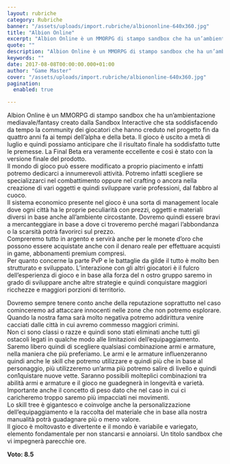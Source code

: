 ```yaml
---
layout: rubriche
category: Rubriche
banner: "/assets/uploads/import.rubriche/albiononline-640x360.jpg"
title: "Albion Online"
excerpt: "Albion Online è un MMORPG di stampo sandbox che ha un’ambientazione mediavale/fantasy creato dalla Sandbox Interactive che sta soddisfacendo da tempo la community dei giocatori che hanno creduto nel progetto fin da quattro anni fa ai tempi dell’alpha e della beta. Il gioco è uscito a metà di luglio e quindi possiamo anticipare che il [&hellip"
quote: ""
description: "Albion Online è un MMORPG di stampo sandbox che ha un’ambientazione mediavale/fantasy creato dalla Sandbox Interactive che sta soddisfacendo da tempo la community dei giocatori che hanno creduto nel progetto fin da quattro anni fa ai tempi dell’alpha e della beta. Il gioco è uscito a metà di luglio e quindi possiamo anticipare che il [&hellip"
keywords: ""
date: 2017-08-08T00:00:00.000+01:00
author: "Game Master"
cover: "/assets/uploads/import.rubriche/albiononline-640x360.jpg"
pagination:
  enabled: true

---
```


  
Albion Online è un MMORPG di stampo sandbox che ha un’ambientazione mediavale/fantasy creato dalla Sandbox Interactive che sta soddisfacendo da tempo la community dei giocatori che hanno creduto nel progetto fin da quattro anni fa ai tempi dell’alpha e della beta. Il gioco è uscito a metà di luglio e quindi possiamo anticipare che il risultato finale ha soddisfatto tutte le premesse. La Final Beta era veramente eccellente e così è stato con la versione finale del prodotto.  
Il mondo di gioco può essere modificato a proprio piacimento e infatti potremo dedicarci a innumerevoli attività. Potremo infatti scegliere se specializzarci nel combattimento oppure nel crafting o ancora nella creazione di vari oggetti e quindi sviluppare varie professioni, dal fabbro al cuoco.  
Il sistema economico presente nel gioco è una sorta di management locale dove ogni città ha le proprie peculiarità con prezzi, oggetti e materiali diversi in base anche all’ambiente circostante. Dovremo quindi essere bravi a mercanteggiare in base a dove ci troveremo perché magari l’abbondanza o la scarsità potrà favorirci sul prezzo.  
Compreremo tutto in argento e servirà anche per le monete d’oro che possono essere acquistate anche con il denaro reale per effettuare acquisti in game, abbonamenti premium compresi.  
Per quanto concerne la parte PvP e le battaglie da gilde il tutto è molto ben strutturato e sviluppato. L’interazione con gli altri giocatori è il fulcro dell’esperienza di gioco e in base alla forza del n ostro gruppo saremo in grado di sviluppare anche altre strategie e quindi conquistare maggiori ricchezze e maggiori porzioni di territorio.  
  
Dovremo sempre tenere conto anche della reputazione soprattutto nel caso cominceremo ad attaccare innocenti nelle zone che non potremo esplorare. Quando la nostra fama sarà molto negativa potremo addirittura venire cacciati dalle città in cui avremo commesso maggiori crimini.  
Non ci sono classi o razze e quindi sono stati eliminati anche tutti gli ostacoli legati in qualche modo alle limitazioni dell’equipaggiamento. Saremo libero quindi di scegliere qualsiasi combinazione armi e armature, nella maniera che più preferiamo. Le armi e le armature influenzeranno quindi anche le skill che potremo utilizzare e quindi più che in base al personaggio, più utilizzeremo un’arma più potremo salire di livello e quindi con1quistare nuove vette. Saranno possibili molteplici combinazioni tra abilità armi e armature e il gioco ne guadegnerà in longevità e varietà.  
Importante anche il concetto di peso dato che nel caso in cui ci caricheremo troppo saremo più impacciati nei movimenti.  
Lo skill tree è gigantesco e coinvolge anche la personalizzazione dell’equipaggiamento e la raccolta del materiale che in base alla nostra manualità potrà guadagnare più o meno valore.  
Il gioco è moltovasto e divertente e il mondo è variabile e variegato, elemento fondamentale per non stancarsi e annoiarsi. Un titolo sandbox che vi impegnerà parecchie ore.

**Voto: 8.5**